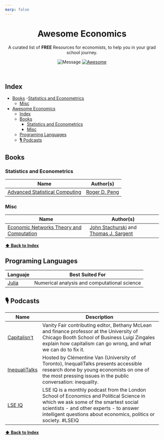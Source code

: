 ```yaml
---
marp: false
---
```


<div align='center'>

# Awesome Economics

A curated list of **FREE** Resources for economists, to help you in your grad school journey.
<br>

![Message](https://img.shields.io/badge/I%20%E2%9D%A4%20-OpenSource-%23ff0055)
[![Awesome](https://cdn.rawgit.com/sindresorhus/awesome/d7305f38d29fed78fa85652e3a63e154dd8e8829/media/badge.svg)](https://github.com/sindresorhus/awesome)
<!-- 
![GitHub](https://img.shields.io/github/license/pawelborkar/awesome-repos?color=%23ff0055) -->

</div> <br>

<!-- > _Pull Requests are being welcomed.Please see the [Contributing Guide](CONTRIBUTING.md) before opening a Pull Request._ -->

## Index

- [Books](#books)
  -[Statistics and Econometrics](#statistics-and-econometrics) 
  - [Misc](#misc)
- [Awesome Economics](#awesome-economics)
  - [Index](#index)
  - [Books](#books)
    - [Statistics and Econometrics](#statistics-and-econometrics)
    - [Misc](#misc)
  - [Programing Languages](#programing-languages)
  - [🎙️ Podcasts](#️-podcasts)

## Books
### Statistics and Econometrics
| Name                                                | Author(s)                                                                                              |
| --------------------------------------------------------- | ------------------------------------------- |
|[Advanced Statistical Computing](https://bookdown.org/rdpeng/advstatcomp/)| [Roger D. Peng](https://www.biostat.jhsph.edu/~rpeng/)|

### Misc
| Name                                                | Author(s)                                                                                              |
| --------------------------------------------------------- | ------------------------------------------- |
|[Economic Networks Theory and Computation](https://networks.quantecon.org/)| [John Stachurski](https://johnstachurski.net/) and [Thomas J. Sargent](http://www.tomsargent.com/)|


**[⬆ Back to Index](#index)**
## Programing Languages

| Languaje                                                | Best Suited For                                                                                              |
| --------------------------------------------------------- | ------------------------------------------- |
|<i class="fa fa-julia" aria-hidden="true"></i> [Julia](https://julialang.org/)| Numerical analysis and computational science|

## 🎙️ Podcasts

| Name                                                | Description                                                                                              |
| --------------------------------------------------------- | ------------------------------------------- |
| [Capitalisn't](https://www.capitalisnt.com/) | Vanity Fair contributing editor, Bethany McLean and finance professor at the University of Chicago Booth School of Business Luigi Zingales explain how capitalism can go wrong, and what we can do to fix it. |
| [InequaliTalks](https://inequalitalks.fireside.fm/) | Hosted by  Clémentine Van (University of Toronto), InequaliTalks presents accessible research done by young economists on one of the most pressing issues in the public conversation: inequality.  |
|[LSE IQ](https://open.spotify.com/show/0gv1QzSH5ciXBTkt6pZpNt)|LSE IQ is a monthly podcast from the London School of Economics and Political Science in which we ask some of the smartest social scientists - and other experts - to answer intelligent questions about economics, politics or society. #LSEIQ|

**[⬆ Back to Index](#index)**
